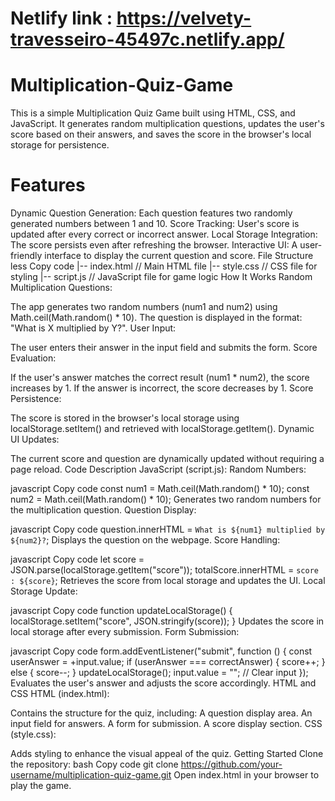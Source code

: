 # Netlify link : https://velvety-travesseiro-45497c.netlify.app/
# Multiplication-Quiz-Game
This is a simple Multiplication Quiz Game built using HTML, CSS, and JavaScript. It generates random multiplication questions, updates the user's score based on their answers, and saves the score in the browser's local storage for persistence.

# Features
Dynamic Question Generation: Each question features two randomly generated numbers between 1 and 10.
Score Tracking: User's score is updated after every correct or incorrect answer.
Local Storage Integration: The score persists even after refreshing the browser.
Interactive UI: A user-friendly interface to display the current question and score.
File Structure
less
Copy code
|-- index.html  // Main HTML file
|-- style.css   // CSS file for styling
|-- script.js   // JavaScript file for game logic
How It Works
Random Multiplication Questions:

The app generates two random numbers (num1 and num2) using Math.ceil(Math.random() * 10).
The question is displayed in the format: "What is X multiplied by Y?".
User Input:

The user enters their answer in the input field and submits the form.
Score Evaluation:

If the user's answer matches the correct result (num1 * num2), the score increases by 1.
If the answer is incorrect, the score decreases by 1.
Score Persistence:

The score is stored in the browser's local storage using localStorage.setItem() and retrieved with localStorage.getItem().
Dynamic UI Updates:

The current score and question are dynamically updated without requiring a page reload.
Code Description
JavaScript (script.js):
Random Numbers:

javascript
Copy code
const num1 = Math.ceil(Math.random() * 10);
const num2 = Math.ceil(Math.random() * 10);
Generates two random numbers for the multiplication question.
Question Display:

javascript
Copy code
question.innerHTML = `What is ${num1} multiplied by ${num2}?`;
Displays the question on the webpage.
Score Handling:

javascript
Copy code
let score = JSON.parse(localStorage.getItem("score"));
totalScore.innerHTML = `score : ${score}`;
Retrieves the score from local storage and updates the UI.
Local Storage Update:

javascript
Copy code
function updateLocalStorage() {
    localStorage.setItem("score", JSON.stringify(score));
}
Updates the score in local storage after every submission.
Form Submission:

javascript
Copy code
form.addEventListener("submit", function () {
    const userAnswer = +input.value;
    if (userAnswer === correctAnswer) {
        score++;
    } else {
        score--;
    }
    updateLocalStorage();
    input.value = ""; // Clear input
});
Evaluates the user's answer and adjusts the score accordingly.
HTML and CSS
HTML (index.html):

Contains the structure for the quiz, including:
A question display area.
An input field for answers.
A form for submission.
A score display section.
CSS (style.css):

Adds styling to enhance the visual appeal of the quiz.
Getting Started
Clone the repository:
bash
Copy code
git clone https://github.com/your-username/multiplication-quiz-game.git
Open index.html in your browser to play the game.

